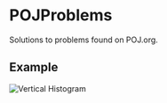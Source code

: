 # POJProblems
Solutions to problems found on POJ.org. 

## Example
![Vertical Histogram](https://github.com/austinkeil96/POJProblems/blob/master/POJ.png)

